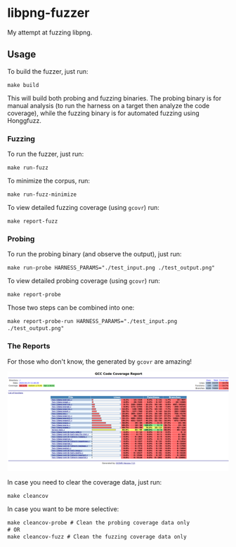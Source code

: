 # libpng-fuzzer
My attempt at fuzzing libpng. 

## Usage
To build the fuzzer, just run:
```
make build
```

This will build both probing and fuzzing binaries. The probing binary is for manual analysis (to run the harness on a target then analyze the code coverage), while the fuzzing binary is for automated fuzzing using Honggfuzz.


### Fuzzing
To run the fuzzer, just run:
```
make run-fuzz
```

To minimize the corpus, run:
```
make run-fuzz-minimize
```

To view detailed fuzzing coverage (using `gcovr`) run:
```
make report-fuzz
```

### Probing
To run the probing binary (and observe the output), just run:
```
make run-probe HARNESS_PARAMS="./test_input.png ./test_output.png"
```

To view detailed probing coverage (using `gcovr`) run:
```
make report-probe
```

Those two steps can be combined into one:
```
make report-probe-run HARNESS_PARAMS="./test_input.png ./test_output.png"
```

### The Reports
For those who don't know, the generated by `gcovr` are amazing!

![An example fuzzing report](media/fuzzing_report.png)

In case you need to clear the coverage data, just run:
```
make cleancov
```

In case you want to be more selective:
```
make cleancov-probe # Clean the probing coverage data only
# OR
make cleancov-fuzz # Clean the fuzzing coverage data only
```